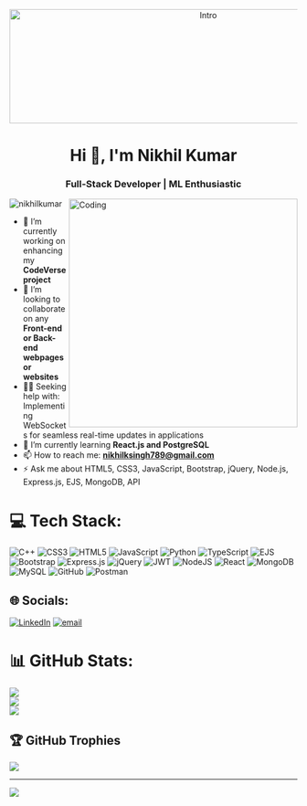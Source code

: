 <p align="center">
  <img src="https://i.pinimg.com/originals/7a/e3/c7/7ae3c7ad104a968dc735871c0bf17608.gif" alt="Intro" height="200" width="680">
</p>


<h1 align="center">Hi 👋, I'm Nikhil Kumar</h1>
<h3 align="center"> Full-Stack Developer | ML Enthusiastic</h3>

<img align="right" alt="Coding" height="400" width="400" src="https://i.pinimg.com/originals/90/70/32/9070324cdfc07c68d60eed0c39e77573.gif">

<p align="left">
  <img src="https://komarev.com/ghpvc/?username=niikhilkumar&label=Profile%20views&color=0e75b6&style=flat" alt="nikhilkumar" />
</p>

- 🔭 I’m currently working on enhancing my **CodeVerse project**
- 🌱  I’m looking to collaborate on any **Front-end or Back-end webpages or websites**
- 👨‍💻  Seeking help with: Implementing WebSockets for seamless real-time updates in applications
- 💬 I’m currently learning **React.js and PostgreSQL**
- 📫 How to reach me: **nikhilksingh789@gmail.com**
- ⚡ Ask me about HTML5, CSS3, JavaScript, Bootstrap, jQuery, Node.js, Express.js, EJS, MongoDB, API

# 💻 Tech Stack:
![C++](https://img.shields.io/badge/c++-%2300599C.svg?style=for-the-badge&logo=c%2B%2B&logoColor=white) ![CSS3](https://img.shields.io/badge/css3-%231572B6.svg?style=for-the-badge&logo=css3&logoColor=white) ![HTML5](https://img.shields.io/badge/html5-%23E34F26.svg?style=for-the-badge&logo=html5&logoColor=white) ![JavaScript](https://img.shields.io/badge/javascript-%23323330.svg?style=for-the-badge&logo=javascript&logoColor=%23F7DF1E) ![Python](https://img.shields.io/badge/python-3670A0?style=for-the-badge&logo=python&logoColor=ffdd54) ![TypeScript](https://img.shields.io/badge/typescript-%23007ACC.svg?style=for-the-badge&logo=typescript&logoColor=white) ![EJS](https://img.shields.io/badge/ejs-%23B4CA65.svg?style=for-the-badge&logo=ejs&logoColor=black) ![Bootstrap](https://img.shields.io/badge/bootstrap-%238511FA.svg?style=for-the-badge&logo=bootstrap&logoColor=white) ![Express.js](https://img.shields.io/badge/express.js-%23404d59.svg?style=for-the-badge&logo=express&logoColor=%2361DAFB) ![jQuery](https://img.shields.io/badge/jquery-%230769AD.svg?style=for-the-badge&logo=jquery&logoColor=white) ![JWT](https://img.shields.io/badge/JWT-black?style=for-the-badge&logo=JSON%20web%20tokens) ![NodeJS](https://img.shields.io/badge/node.js-6DA55F?style=for-the-badge&logo=node.js&logoColor=white) ![React](https://img.shields.io/badge/react-%2320232a.svg?style=for-the-badge&logo=react&logoColor=%2361DAFB) ![MongoDB](https://img.shields.io/badge/MongoDB-%234ea94b.svg?style=for-the-badge&logo=mongodb&logoColor=white) ![MySQL](https://img.shields.io/badge/mysql-4479A1.svg?style=for-the-badge&logo=mysql&logoColor=white) ![GitHub](https://img.shields.io/badge/github-%23121011.svg?style=for-the-badge&logo=github&logoColor=white) ![Postman](https://img.shields.io/badge/Postman-FF6C37?style=for-the-badge&logo=postman&logoColor=white)

## 🌐 Socials:
[![LinkedIn](https://img.shields.io/badge/LinkedIn-%230077B5.svg?logo=linkedin&logoColor=white)](https://linkedin.com/in/https://www.linkedin.com/in/nikhil-kumar072005/) [![email](https://img.shields.io/badge/Email-D14836?logo=gmail&logoColor=white)](mailto:nikhilksingh789@gmail.com) 


# 📊 GitHub Stats:
![](https://github-readme-stats.vercel.app/api?username=Nikhilkumarkiit&theme=darcula&hide_border=false&include_all_commits=false&count_private=false)<br/>
![](https://nirzak-streak-stats.vercel.app/?user=Nikhilkumarkiit&theme=darcula&hide_border=false)<br/>
![](https://github-readme-stats.vercel.app/api/top-langs/?username=Nikhilkumarkiit&theme=darcula&hide_border=false&include_all_commits=false&count_private=false&layout=compact)

## 🏆 GitHub Trophies
![](https://github-profile-trophy.vercel.app/?username=Nikhilkumarkiit&theme=dracula&no-frame=false&no-bg=true&margin-w=4)

---
[![](https://visitcount.itsvg.in/api?id=Nikhilkumarkiit&icon=0&color=0)](https://visitcount.itsvg.in)

<!-- Proudly created with GPRM ( https://gprm.itsvg.in ) -->
